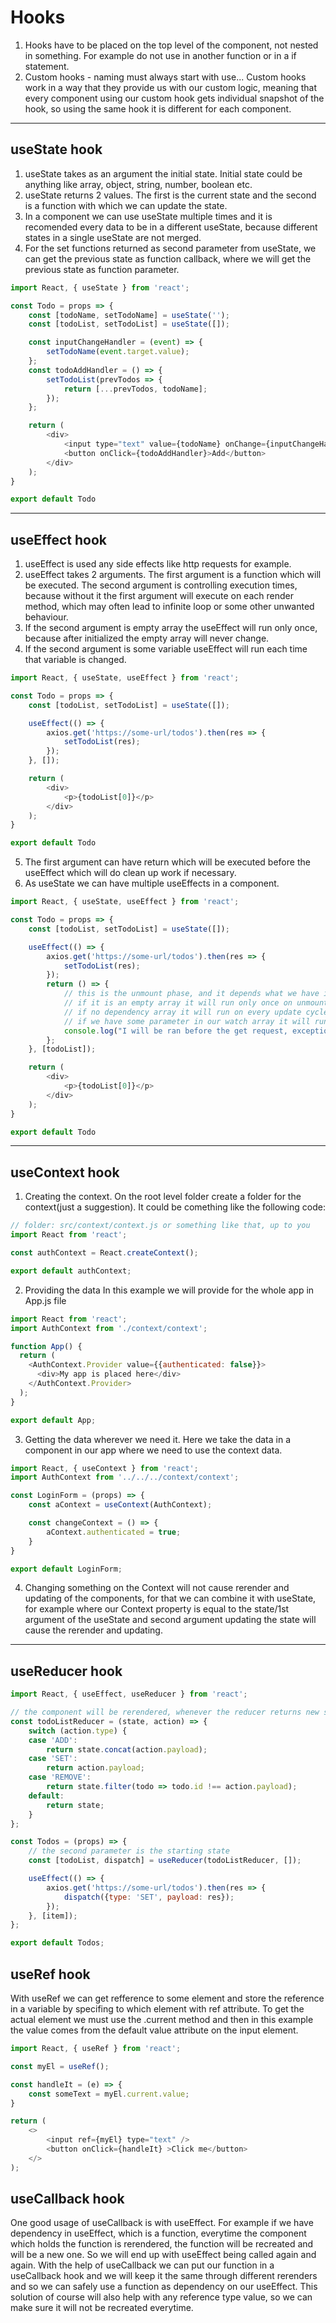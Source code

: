 # Hooks
1. Hooks have to be placed on the top level of the component, not nested in something. For example do not use in another function or in a if statement.
2. Custom hooks - naming must always start with use... Custom hooks work in a way that they provide us with our custom logic, meaning that every component using our custom hook gets individual snapshot of the hook, so using the same hook it is different for each component.

---

## useState hook
1. useState takes as an argument the initial state. Initial state could be anything like array, object, string, number, boolean etc.
2. useState returns 2 values. The first is the current state and the second is a function with which we can update the state.
3. In a component we can use useState multiple times and it is recomended every data to be in a different useState, because different states in a single useState are not merged.
4. For the set functions returned as second parameter from useState, we can get the previous state as function callback, where we will get the previous state as function parameter.

```javascript
import React, { useState } from 'react';

const Todo = props => {
    const [todoName, setTodoName] = useState('');
    const [todoList, setTodoList] = useState([]);

    const inputChangeHandler = (event) => {
        setTodoName(event.target.value);
    };
    const todoAddHandler = () => {
        setTodoList(prevTodos => {
            return [...prevTodos, todoName];
        });
    };

    return (
        <div>
            <input type="text" value={todoName} onChange={inputChangeHandler} />
            <button onClick={todoAddHandler}>Add</button>
        </div>
    );
}

export default Todo
```

---

## useEffect hook
1. useEffect is used any side effects like http requests for example.
2. useEffect takes 2 arguments. The first argument is a function which will be executed. The second argument is controlling execution times, because without it the first argument will execute on each render method, which may often lead to infinite loop or some other unwanted behaviour.
3. If the second argument is empty array the useEffect will run only once, because after initialized the empty array will never change.
4. If the second argument is some variable useEffect will run each time that variable is changed.

```javascript
import React, { useState, useEffect } from 'react';

const Todo = props => {
    const [todoList, setTodoList] = useState([]);

    useEffect(() => {
        axios.get('https://some-url/todos').then(res => {
            setTodoList(res);
        });
    }, []);

    return (
        <div>
            <p>{todoList[0]}</p>
        </div>
    );
}

export default Todo
```

5. The first argument can have return which will be executed before the useEffect which will do clean up work if necessary.
6. As useState we can have multiple useEffects in a component.

```javascript
import React, { useState, useEffect } from 'react';

const Todo = props => {
    const [todoList, setTodoList] = useState([]);

    useEffect(() => {
        axios.get('https://some-url/todos').then(res => {
            setTodoList(res);
        });
        return () => {
            // this is the unmount phase, and it depends what we have in the dependency array.
            // if it is an empty array it will run only once on unmount
            // if no dependency array it will run on every update cycle
            // if we have some parameter in our watch array it will run after change allowing us to the some follow up action
            console.log("I will be ran before the get request, exception is only the very first render of the component");
        };
    }, [todoList]);

    return (
        <div>
            <p>{todoList[0]}</p>
        </div>
    );
}

export default Todo
```

---

## useContext hook

1. Creating the context.
On the root level folder create a folder for the context(just a suggestion). It could be comething like the following code:

```javascript
// folder: src/context/context.js or something like that, up to you
import React from 'react';

const authContext = React.createContext();

export default authContext;
```

2. Providing the data
In this example we will provide for the whole app in App.js file

```javascript
import React from 'react';
import AuthContext from './context/context';

function App() {
  return (
    <AuthContext.Provider value={{authenticated: false}}>
      <div>My app is placed here</div>
    </AuthContext.Provider>
  );
}

export default App;
```

3. Getting the data wherever we need it.
Here we take the data in a component in our app where we need to use the context data.

```javascript
import React, { useContext } from 'react';
import AuthContext from '../../../context/context';

const LoginForm = (props) => {
    const aContext = useContext(AuthContext);

    const changeContext = () => {
        aContext.authenticated = true;
    }
}

export default LoginForm;
```

4. Changing something on the Context will not cause rerender and updating of the components, for that we can combine it with useState, for example where our Context property is equal to the state/1st argument of the useState and second argument updating the state will cause the rerender and updating.

---

## useReducer hook

```javascript
import React, { useEffect, useReducer } from 'react';

// the component will be rerendered, whenever the reducer returns new state
const todoListReducer = (state, action) => {
    switch (action.type) {
    case 'ADD':
        return state.concat(action.payload);
    case 'SET':
        return action.payload;
    case 'REMOVE':
        return state.filter(todo => todo.id !== action.payload);
    default:
        return state;
    }
};

const Todos = (props) => {
    // the second parameter is the starting state
    const [todoList, dispatch] = useReducer(todoListReducer, []);

    useEffect(() => {
        axios.get('https://some-url/todos').then(res => {
            dispatch({type: 'SET', payload: res});
        });
    }, [item]);
};

export default Todos;
```
## useRef hook

With useRef we can get refference to some element and store the reference in a variable by specifing to which element with ref attribute. To get the actual element we must use the .current method and then in this example the value comes from the default value attribute on the input element.

```javascript
import React, { useRef } from 'react';

const myEl = useRef();

const handleIt = (e) => {
    const someText = myEl.current.value;
}

return (
    <>
        <input ref={myEl} type="text" />
        <button onClick={handleIt} >Click me</button>
    </>
);
```

## useCallback hook

One good usage of useCallback is with useEffect. For example if we have dependency in useEffect, which is a function, everytime the component which holds the function is rerendered, the function will be recreated and will be a new one. So we will end up with useEffect being called again and again. With the help of useCallback we can put our function in a useCallback hook and we will keep it the same through different rerenders and so we can safely use a function as dependency on our useEffect. This solution of course will also help with any reference type value, so we can make sure it will not be recreated everytime.
